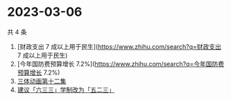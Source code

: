 # 2023-03-06

共 4 条

<!-- BEGIN ZHIHUSEARCH -->
<!-- 最后更新时间 Mon Mar 06 2023 00:25:52 GMT+0800 (China Standard Time) -->
1. [财政支出 7 成以上用于民生](https://www.zhihu.com/search?q=财政支出 7 成以上用于民生)
1. [今年国防费预算增长 7.2%](https://www.zhihu.com/search?q=今年国防费预算增长 7.2%)
1. [三体动画第十二集](https://www.zhihu.com/search?q=三体动画第十二集)
1. [建议「六三三」学制改为「五二三」](https://www.zhihu.com/search?q=建议「六三三」学制改为「五二三」)
<!-- END ZHIHUSEARCH -->
